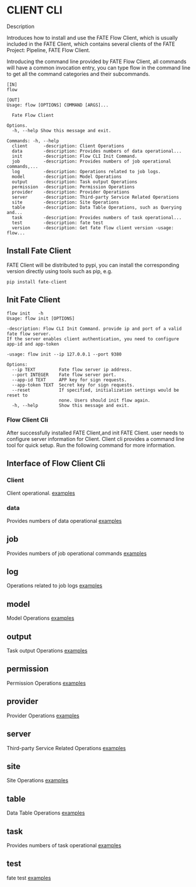 # CLIENT CLI

Description

Introduces how to install and use the FATE Flow Client, which is usually
included in the FATE Client, which contains several clients of the FATE 
Project: Pipeline, FATE Flow Client.

Introducing the command line provided by FATE Flow Client, all commands will
have a common invocation entry, you can type flow in the command line to get all
the command categories and their subcommands.

    [IN]
    flow
    
    [OUT]
    Usage: flow [OPTIONS] COMMAND [ARGS]...
    
      Fate Flow Client
    
    Options.
      -h, --help Show this message and exit.
    
    Commands: -h, --help
      client      -description: Client Operations
      data        -description: Provides numbers of data operational...
      init        -description: Flow CLI Init Command.
      job         -description: Provides numbers of job operational commands,...
      log         -description: Operations related to job logs.
      model       -description: Model Operations
      output      -description: Task output Operations
      permission  -description: Permission Operations
      provider    -description: Provider Operations
      server      -description: Third-party Service Related Operations
      site        -description: Site Operations
      table       -description: Data Table Operations, such as Querying and...
      task        -description: Provides numbers of task operational...
      test        -description: fate test
      version     -description: Get fate flow client version -usage: flow...


## Install Fate Client
FATE Client will be distributed to pypi, you can install the corresponding version
directly using tools such as pip, e.g.

    pip install fate-client

## Init Fate Client

    flow init   -h 
    Usage: flow init [OPTIONS]
    
    -description: Flow CLI Init Command. provide ip and port of a valid fate flow server.
    If the server enables client authentication, you need to configure app-id and app-token
      
    -usage: flow init --ip 127.0.0.1 --port 9380
    
    Options:
      --ip TEXT         Fate flow server ip address.
      --port INTEGER    Fate flow server port.
      --app-id TEXT     APP key for sign requests.
      --app-token TEXT  Secret key for sign requests.
      --reset           If specified, initialization settings would be reset to
                        none. Users should init flow again.
      -h, --help        Show this message and exit.


### Flow Client Cli

After successfully installed FATE Client,and init FATE Client. user needs to configure
server information for Client. Client cli provides a command line tool for quick setup. 
Run the following command for more information.


## Interface of Flow Client Cli

### Client
Client operational.
[examples](../python/fate_client/flow_cli/build/doc/client.md)


### data
Provides numbers of data operational
[examples](../python/fate_client/flow_cli/build/doc/data.md)


## job
Provides numbers of job operational commands
[examples](../python/fate_client/flow_cli/build/doc/job.md)

## log
Operations related to job logs
[examples](../python/fate_client/flow_cli/build/doc/log.md)

## model
Model Operations
[examples](../python/fate_client/flow_cli/build/doc/model.md)

## output
Task output Operations
[examples](../python/fate_client/flow_cli/build/doc/output.md)

## permission
Permission Operations
[examples](../python/fate_client/flow_cli/build/doc/log.md)

## provider
Provider Operations
[examples](../python/fate_client/flow_cli/build/doc/perission.md)

## server
Third-party Service Related Operations
[examples](../python/fate_client/flow_cli/build/doc/server.md)

## site
Site Operations
[examples](../python/fate_client/flow_cli/build/doc/site.md)

## table
Data Table Operations
[examples](../python/fate_client/flow_cli/build/doc/table.md)

## task
Provides numbers of task operational
[examples](../python/fate_client/flow_cli/build/doc/task.md)

## test
fate test
[examples](../python/fate_client/flow_cli/build/doc/test.md)








